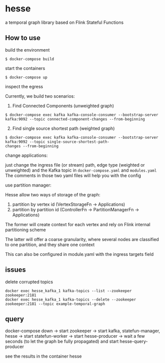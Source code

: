 # hesse
a temporal graph library based on Flink Stateful Functions

## How to use

build the environment

```
$ docker-compose build
```

start the containers

```
$ docker-compose up
```

inspect the egress

Currently, we build two scenarios:

1) Find Connected Components (unweighted graph)
```
$ docker-compose exec kafka kafka-console-consumer --bootstrap-server kafka:9092 --topic connected-component-changes --from-beginning
```

2) Find single source shortest path (weighted graph)
```
$ docker-compose exec kafka kafka-console-consumer --bootstrap-server kafka:9092 --topic single-source-shortest-path-
changes --from-beginning
```

change applications:

just change the ingress file (or stream) path, edge type (weighted or unweighted) and the Kafka topic in `docker-compose.yaml` and `modules.yaml`
The comments in those two yaml files will help you with the config

use partition manager:

Hesse allow two ways of storage of the graph: 
1) partition by vertex id (VertexStorageFn -> Applications)
2) partition by partition id (ControllerFn -> PartitionManagerFn -> Applications)

The former will create context for each vertex and rely on Flink internal partitioning scheme

The latter will offer a coarse granularity, where several nodes are classified to one partition,
and they share one context

This can also be configured in module.yaml with the ingress targets field

## issues

delete corrupted topics

```shell
docker exec hesse_kafka_1 kafka-topics --list --zookeeper zookeeper:2181
docker exec hesse_kafka_1 kafka-topics --delete --zookeeper zookeeper:2181 --topic example-temporal-graph
```

## query

docker-compose down -> start zookeeper -> start kafka, statefun-manager, hesse -> start statefun-worker
-> start hesse-producer -> wait a few seconds (to let the graph be fully propagated) and start hesse-query-producer

see the results in the container hesse

[comment]: <> (```shell)

[comment]: <> (curl -X PUT -H "Content-Type: application/vnd.hesse.types/query_mini_batch" -d '{"query_id": "1", "user_id": "1", "vertex_id": "1", "query_type": "mini-batch", "T": "50", "H": "2", "K": "2"}' localhost:8091/hesse.query/temporal-query-handler/1)

[comment]: <> (```)

[comment]: <> (curl -X PUT -H "Content-Type: application/vnd.hesse.types/query_mini_batch" -d "{'query_id': '1', 'user_id': '1', ')

[comment]: <> (vertex_id': '1', 'query_type': 'mini-batch', 'T': '50', 'H': '2', 'K': '2'}" localhost:8091/hesse.query/temporal-query-handler/1)